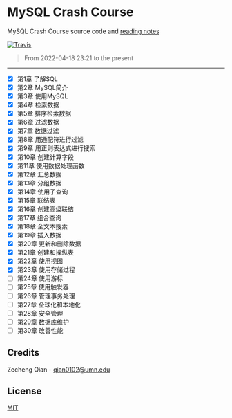 # MySQL Crash Course

MySQL Crash Course source code and [reading notes](https://lyrics-reading.notion.site/lyrics-reading/138d4fbdbd034eb6b7a6b99630998679?v=bd6c8105a7b74cc7969b5ed4728a659b)

[![Travis](https://img.shields.io/badge/language-SQL-green.svg)]()

> From 2022-04-18 23:21 to the present

---

- [X] 第1章 了解SQL
- [X] 第2章 MySQL简介
- [X] 第3章 使用MySQL
- [X] 第4章 检索数据
- [X] 第5章 排序检索数据
- [X] 第6章 过滤数据
- [X] 第7章 数据过滤
- [X] 第8章 用通配符进行过滤
- [X] 第9章 用正则表达式进行搜索
- [X] 第10章 创建计算字段
- [X] 第11章 使用数据处理函数
- [X] 第12章 汇总数据
- [X] 第13章 分组数据
- [X] 第14章 使用子查询
- [X] 第15章 联结表
- [X] 第16章 创建高级联结
- [X] 第17章 组合查询
- [X] 第18章 全文本搜索
- [X] 第19章 插入数据
- [X] 第20章 更新和删除数据
- [X] 第21章 创建和操纵表
- [X] 第22章 使用视图
- [X] 第23章 使用存储过程
- [ ] 第24章 使用游标
- [ ] 第25章 使用触发器
- [ ] 第26章 管理事务处理
- [ ] 第27章 全球化和本地化
- [ ] 第28章 安全管理
- [ ] 第29章 数据库维护
- [ ] 第30章 改善性能

## Credits

Zecheng Qian - qian0102@umn.edu

## License

[MIT](./LICENSE)
